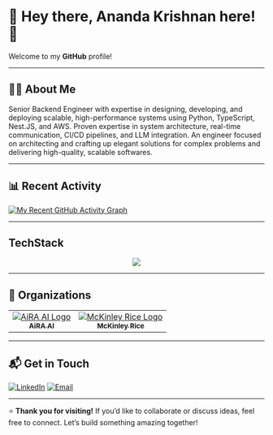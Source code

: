 # 👋 Hey there, Ananda Krishnan here! 🚀  

Welcome to my **GitHub** profile!  

---

## 👨‍💻 **About Me**  

Senior Backend Engineer with expertise in designing, developing, and deploying scalable, high-performance systems using Python, TypeScript, Nest.JS, and AWS.
Proven expertise in system architecture, real-time communication, CI/CD pipelines, and LLM integration. An engineer focused on architecting and crafting up
elegant solutions for complex problems and delivering high-quality, scalable softwares. 

---

## 📊 **Recent Activity**  

[![My Recent GitHub Activity Graph](https://github-readme-activity-graph.vercel.app/graph?username=anandakrishnan-ps&theme=react-dark&days=60&custom_title=Past%202%20Months%20Activity)](https://github.com/anandakrishnan-ps/github-readme-activity-graph)  

---
## TechStack
<p align="center">
  <a href="https://skillicons.dev">
    <img src="https://skillicons.dev/icons?i=python,typescript,javascript,fastapi,nestjs,nodejs,express,mongodb,postgres,docker,aws,jenkins,git,postman,figma,prisma,github,bash,linux,mongodb,mysql,svelte&perline=11" />
  </a>
</p>

---

## 🏢 Organizations

<table>
  <tr>
    <td align="center">
      <a href="https://www.aira-ai.com/" target="_blank">
        <img src="https://avatars.githubusercontent.com/u/212529066?s=50&v=4" alt="AiRA AI Logo"><br>
        <sub><b>AiRA AI</b></sub>
      </a>
    </td>
    <td align="center">
      <a href="https://www.mckinleyrice.com/" target="_blank">
        <img src="https://avatars.githubusercontent.com/u/44862542?s=50&v=4" alt="McKinley Rice Logo"><br>
        <sub><b>McKinley Rice</b></sub>
      </a>
    </td>
  </tr>
</table>

---

## 📬 **Get in Touch**  
[![LinkedIn](https://img.shields.io/badge/LinkedIn-0077B5?style=for-the-badge&logo=linkedin&logoColor=white)](https://linkedin.com/in/anandakrishnan-ps)  [![Email](https://img.shields.io/badge/Email-D14836?style=for-the-badge&logo=gmail&logoColor=white)](mailto:anandakrishnan2125@gmail.com)  

---

⭐ **Thank you for visiting!** If you’d like to collaborate or discuss ideas, feel free to connect. Let’s build something amazing together!  
